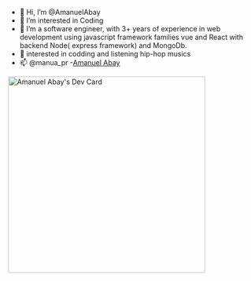 - 👋 Hi, I’m @AmanuelAbay
- 👀 I’m interested in Coding
- 🌱 I’m a software engineer, with 3+ years of experience in web development using javascript framework families vue and React with backend Node( express framework) and MongoDb.
- 💞️ interested in codding and listening hip-hop musics
- 📫  @manua_pr
-<a target="_blank" href="https://bit.ly/3w3ppyS">Amanuel Abay</a>


<a href="https://app.daily.dev/manua"><img src="https://api.daily.dev/devcards/776dcf027d3b4d72a5902ecc7edd7a3f.png?r=6uy" width="400" alt="Amanuel Abay's Dev Card"/></a>
<!---
AmanuelAbay/AmanuelAbay is a ✨ special ✨ repository because its `README.md` (this file) appears on your GitHub profile.
You can click the Preview link to take a look at your changes.
--->
